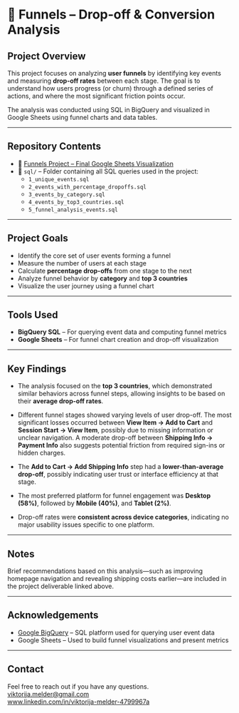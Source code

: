 # 🔄 Funnels – Drop-off & Conversion Analysis

## Project Overview

This project focuses on analyzing **user funnels** by identifying key events and measuring **drop-off rates** between each stage. The goal is to understand how users progress (or churn) through a defined series of actions, and where the most significant friction points occur.

The analysis was conducted using SQL in BigQuery and visualized in Google Sheets using funnel charts and data tables.

---

## Repository Contents

- 📄 [Funnels Project – Final Google Sheets Visualization](https://docs.google.com/spreadsheets/d/1e1tyeCK-IE6Ri8AGd1XlbFWrG1iaq7i7cGmHfmXlso4/edit?gid=409644485#gid=409644485)
- 📂 `sql/` – Folder containing all SQL queries used in the project:
  - `1_unique_events.sql`
  - `2_events_with_percentage_dropoffs.sql`
  - `3_events_by_category.sql`
  - `4_events_by_top3_countries.sql`
  - `5_funnel_analysis_events.sql`

---

## Project Goals

- Identify the core set of user events forming a funnel
- Measure the number of users at each stage
- Calculate **percentage drop-offs** from one stage to the next
- Analyze funnel behavior by **category** and **top 3 countries**
- Visualize the user journey using a funnel chart

---

## Tools Used

- **BigQuery SQL** – For querying event data and computing funnel metrics
- **Google Sheets** – For funnel chart creation and drop-off visualization

---

## Key Findings

- The analysis focused on the **top 3 countries**, which demonstrated similar behaviors across funnel steps, allowing insights to be based on their **average drop-off rates**.

- Different funnel stages showed varying levels of user drop-off. The most significant losses occurred between **View Item → Add to Cart** and **Session Start → View Item**, possibly due to missing information or unclear navigation. A moderate drop-off between **Shipping Info → Payment Info** also suggests potential friction from required sign-ins or hidden charges.

- The **Add to Cart → Add Shipping Info** step had a **lower-than-average drop-off**, possibly indicating user trust or interface efficiency at that stage.

- The most preferred platform for funnel engagement was **Desktop (58%)**, followed by **Mobile (40%)**, and **Tablet (2%)**.

- Drop-off rates were **consistent across device categories**, indicating no major usability issues specific to one platform.

---

## Notes

Brief recommendations based on this analysis—such as improving homepage navigation and revealing shipping costs earlier—are included in the project deliverable linked above.

---

## Acknowledgements

- [Google BigQuery](https://cloud.google.com/bigquery) – SQL platform used for querying user event data  
- Google Sheets – Used to build funnel visualizations and present metrics

---

## Contact

Feel free to reach out if you have any questions.   
viktorija.melder@gmail.com    
www.linkedin.com/in/viktorija-melder-4799967a
